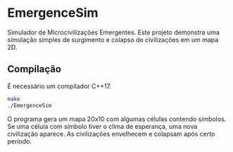 # EmergenceSim

Simulador de Microcivilizações Emergentes. Este projeto demonstra uma 
simulação simples de surgimento e colapso de civilizações em um mapa 2D.

## Compilação

É necessário um compilador C++17.

```bash
make
./EmergenceSim
```

O programa gera um mapa 20x10 com algumas células contendo símbolos.
Se uma célula com símbolo tiver o clima de esperança, uma nova
civilização aparece. As civilizações envelhecem e colapsam após certo
período.
